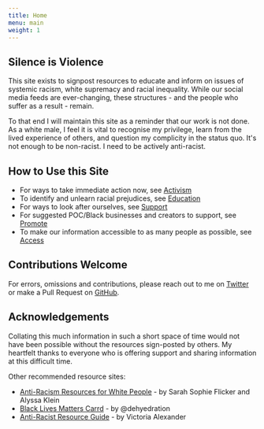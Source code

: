 ```yaml
---
title: Home
menu: main
weight: 1
---
```

## Silence is Violence

This site exists to signpost resources to educate and inform on issues of systemic racism, white supremacy and racial inequality. While our social media feeds are ever-changing, these structures - and the people who suffer as a result - remain.

To that end I will maintain this site as a reminder that our work is not done. As a white male, I feel it is vital to recognise my privilege, learn from the lived experience of others, and question my complicity in the status quo. It's not enough to be non-racist. I need to be actively anti-racist.

## How to Use this Site

* For ways to take immediate action now, see [Activism](/activism)
* To identify and unlearn racial prejudices, see [Education](/education)
* For ways to look after ourselves, see [Support](/support)
* For suggested POC/Black businesses and creators to support, see [Promote](/promote)
* To make our information accessible to as many people as possible, see [Access](/access)

## Contributions Welcome

For errors, omissions and contributions, please reach out to me on [Twitter](https://twitter.com/straydogstrut7) or make a Pull Request on [GitHub](https://github.com/straydogstrut/blmresources).

## Acknowledgements

Collating this much information in such a short space of time would not have been possible without the resources sign-posted by others. My heartfelt thanks to everyone who is offering support and sharing information at this difficult time.

Other recommended resource sites:

* [Anti-Racism Resources for White People](https://docs.google.com/document/d/1BRlF2_zhNe86SGgHa6-VlBO-QgirITwCTugSfKie5Fs/preview?pru=AAABcqXDFk8*k2XtXlIJSVskFy2Dhz1RCQ) - by Sarah Sophie Flicker and Alyssa Klein
* [Black Lives Matters Carrd](https://blacklivesmatters.carrd.co/#) - by @dehyedration
* [Anti-Racist Resource Guide](https://docs.google.com/document/d/1a-lzdtxOlWuzYNGqwlYwxMWADtZ6vJGCpKhtJHHrS54/preview?pru=AAABcqjWgj4*mB-DVJDfh3pGwks6f7u04A) - by Victoria Alexander